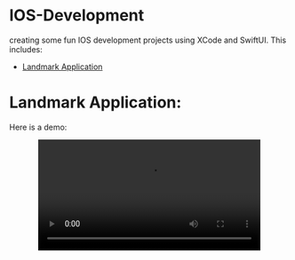 # IOS-Development
creating some fun IOS development projects using XCode and SwiftUI. This includes:
* [Landmark Application](#landmark-application)

# Landmark Application:
Here is a demo:
<div align="center">
  <video src="https://user-images.githubusercontent.com/45393174/223647483-1a97325a-ee7e-447a-9af8-f190e3f7fecc.mov" width=400/>
<div/>

<img width="500" alt="Screen Shot 2023-03-08 at 2 28 55 AM" src="https://user-images.githubusercontent.com/45393174/223649105-1904f87e-8fe2-4a5b-b309-3188424d0981.png"> <img width="500" alt="Screen Shot 2023-03-08 at 2 29 03 AM" src="https://user-images.githubusercontent.com/45393174/223649117-5f569fc0-73a9-48ed-8166-2fbabca0ffa6.png">
